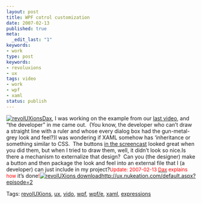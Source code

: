 ```yaml
---
layout: post
title: WPF cotrol customization
date: 2007-02-13
published: true
meta:
  _edit_last: "1"
keywords:
- work
type: post
keywords:
- revoluxions
- ux
tags: video
- work
- wpf
- xaml
status: publish
---
```

[![revolUXions](http://media.eick.us/2011/05/388628564_ec67e676cc_m.jpg)Dax](http://ux.nukeation.com/), I was working on the example from our [last video](http://ux.nukeation.com/default.aspx?episode=2), and “the developer” in me came out.  (You know, the developer who can’t draw a straight line with a ruler and whose every dialog box had the gun-metal-grey look and feel?)I was wondering if XAML somehow has ‘inheritance or something similar to CSS.  The buttons [in the screencast](http://ux.nukeation.com/default.aspx?episode=2) looked great when you did them, but when I tried to draw them, well, it didn’t look so nice.Is there a mechanism to externalize that design?  Can you (the designer) make a button and then package the look and feel into an external file that I (a developer) can just include in my project?<span style="color: #ff0000;font-size: small">Update: 2007-02-13 </span>[<span style="color: #ff0000;font-size: small">Dax</span>](www.nukeation.net)<span style="color: #ff0000;font-size: small"> explains how </span>it’s done<span style="color: #ff0000;font-size: small">!</span><span style="color: #810081">[![revolUXions download](http://blog.andyeick.com/content/binary/downloadbutton.jpg)](http://ux.nukeation.com/default.aspx?episode=2)</span><http://ux.nukeation.com/default.aspx?episode=2><div class="bjtags">Tags:  [revolUXions](http://technorati.com/tag/revolUXions), [ux](http://technorati.com/tag/ux), [vido](http://technorati.com/tag/vido), [wpf](http://technorati.com/tag/wpf), [wpf/e](http://technorati.com/tag/wpf/e), [xaml](http://technorati.com/tag/xaml), [expressions](http://technorati.com/tag/expressions)</div>
